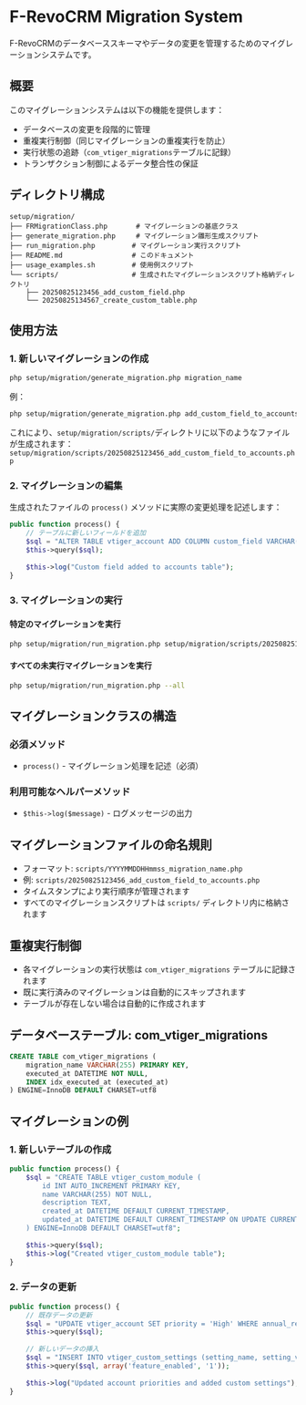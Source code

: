 # F-RevoCRM Migration System

F-RevoCRMのデータベーススキーマやデータの変更を管理するためのマイグレーションシステムです。

## 概要

このマイグレーションシステムは以下の機能を提供します：

- データベースの変更を段階的に管理
- 重複実行制御（同じマイグレーションの重複実行を防止）
- 実行状態の追跡（`com_vtiger_migrations`テーブルに記録）
- トランザクション制御によるデータ整合性の保証

## ディレクトリ構成

```
setup/migration/
├── FRMigrationClass.php       # マイグレーションの基底クラス
├── generate_migration.php     # マイグレーション雛形生成スクリプト
├── run_migration.php         # マイグレーション実行スクリプト
├── README.md                 # このドキュメント
├── usage_examples.sh         # 使用例スクリプト
└── scripts/                  # 生成されたマイグレーションスクリプト格納ディレクトリ
    ├── 20250825123456_add_custom_field.php
    └── 20250825134567_create_custom_table.php
```

## 使用方法

### 1. 新しいマイグレーションの作成

```bash
php setup/migration/generate_migration.php migration_name
```

例：
```bash
php setup/migration/generate_migration.php add_custom_field_to_accounts
```

これにより、`setup/migration/scripts/`ディレクトリに以下のようなファイルが生成されます：
`setup/migration/scripts/20250825123456_add_custom_field_to_accounts.php`

### 2. マイグレーションの編集

生成されたファイルの `process()` メソッドに実際の変更処理を記述します：

```php
public function process() {
    // テーブルに新しいフィールドを追加
    $sql = "ALTER TABLE vtiger_account ADD COLUMN custom_field VARCHAR(255) DEFAULT NULL";
    $this->query($sql);
    
    $this->log("Custom field added to accounts table");
}
```

### 3. マイグレーションの実行

#### 特定のマイグレーションを実行
```bash
php setup/migration/run_migration.php setup/migration/scripts/20250825123456_add_custom_field_to_accounts.php
```

#### すべての未実行マイグレーションを実行
```bash
php setup/migration/run_migration.php --all
```

## マイグレーションクラスの構造

### 必須メソッド

- `process()` - マイグレーション処理を記述（必須）

### 利用可能なヘルパーメソッド

- `$this->log($message)` - ログメッセージの出力

## マイグレーションファイルの命名規則

- フォーマット: `scripts/YYYYMMDDHHmmss_migration_name.php`
- 例: `scripts/20250825123456_add_custom_field_to_accounts.php`
- タイムスタンプにより実行順序が管理されます
- すべてのマイグレーションスクリプトは `scripts/` ディレクトリ内に格納されます

## 重複実行制御

- 各マイグレーションの実行状態は `com_vtiger_migrations` テーブルに記録されます
- 既に実行済みのマイグレーションは自動的にスキップされます
- テーブルが存在しない場合は自動的に作成されます

## データベーステーブル: com_vtiger_migrations

```sql
CREATE TABLE com_vtiger_migrations (
    migration_name VARCHAR(255) PRIMARY KEY,
    executed_at DATETIME NOT NULL,
    INDEX idx_executed_at (executed_at)
) ENGINE=InnoDB DEFAULT CHARSET=utf8
```

## マイグレーションの例

### 1. 新しいテーブルの作成

```php
public function process() {
    $sql = "CREATE TABLE vtiger_custom_module (
        id INT AUTO_INCREMENT PRIMARY KEY,
        name VARCHAR(255) NOT NULL,
        description TEXT,
        created_at DATETIME DEFAULT CURRENT_TIMESTAMP,
        updated_at DATETIME DEFAULT CURRENT_TIMESTAMP ON UPDATE CURRENT_TIMESTAMP
    ) ENGINE=InnoDB DEFAULT CHARSET=utf8";
    
    $this->query($sql);
    $this->log("Created vtiger_custom_module table");
}
```

### 2. データの更新

```php
public function process() {
    // 既存データの更新
    $sql = "UPDATE vtiger_account SET priority = 'High' WHERE annual_revenue > 1000000";
    $this->query($sql);
    
    // 新しいデータの挿入
    $sql = "INSERT INTO vtiger_custom_settings (setting_name, setting_value) VALUES (?, ?)";
    $this->query($sql, array('feature_enabled', '1'));
    
    $this->log("Updated account priorities and added custom settings");
}
```
